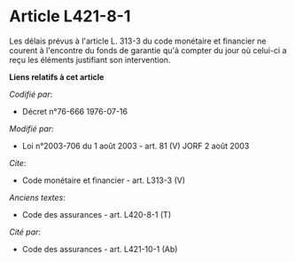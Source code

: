 # Article L421-8-1

Les délais prévus à l'article L. 313-3 du code monétaire et financier ne courent à l'encontre du fonds de garantie qu'à
compter du jour où celui-ci a reçu les éléments justifiant son intervention.

**Liens relatifs à cet article**

_Codifié par_:

  - Décret n°76-666 1976-07-16

_Modifié par_:

  - Loi n°2003-706 du 1 août 2003 - art. 81 (V) JORF 2 août 2003

_Cite_:

  - Code monétaire et financier - art. L313-3 (V)

_Anciens textes_:

  - Code des assurances - art. L420-8-1 (T)

_Cité par_:

  - Code des assurances - art. L421-10-1 (Ab)
